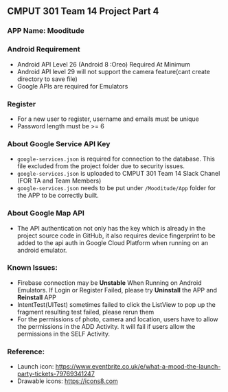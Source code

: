 ## CMPUT 301 Team 14 Project Part 4

### APP Name: Mooditude

### Android Requirement

-  Android API Level 26 (Android 8 :Oreo) Required At Minimum
-  Android API level 29 will not support the camera feature(cant create directory to save file)
-  Google APIs are required for Emulators

### Register

- For a new user to register, username and emails must be unique
- Password length must be >= 6

### About Google Service API Key

- `google-services.json` is required for connection to the database. This file excluded from the project folder due to security issues.
- `google-services.json`  is uploaded to CMPUT 301 Team 14 Slack Chanel (FOR TA and Team Members)
- `google-services.json` needs to be put under `/Mooditude/App` folder for the APP to be correctly built. 

### About Google Map API

- The API authentication not only has the key which is already in the project source code in GitHub, it also requires device   fingerprint to be added to the api auth in Google Cloud Platform when running on an android emulator.

### Known Issues:

- Firebase connection may be **Unstable** When Running on Android Emulators. If Login or Register Failed, please try **Uninstall** the APP and **Reinstall** APP 
- IntentTest(UITest) sometimes failed to click the ListView to pop up the fragment resulting test failed, please rerun them
- For the permissions of photo, camera and location, users have to allow the permissions in the ADD Activity. It will fail if users allow the permissions in the SELF Activity.

### Reference:

- Launch icon: https://www.eventbrite.co.uk/e/what-a-mood-the-launch-party-tickets-79769341247
- Drawable icons: https://icons8.com
